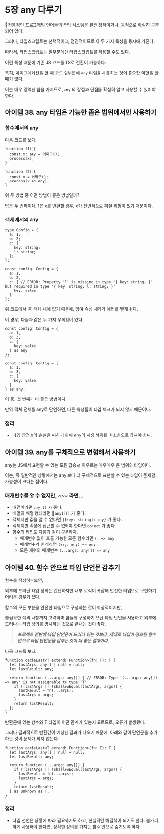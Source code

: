# 5장 any 다루기



전통적인 프로그래밍 언어들의 타입 시스템은 완전 정적이거나, 동적으로 확실히 구분되어 있다.

그러나, 타입스크립트는 선택적이고, 점진적이므로 이 두 가지 특성을 동시에 가진다.

따라서, 타입스크립트는 일부분에만 타입스크립트를 적용할 수도 있다.



이런 특성 때문에 기존 JS 코드를 TS로 전환이 가능하다.

특히, 마이그레이션을 할 때 코드 일부분에 `any` 타입을 사용하는 것이 중요한 역할을 할 때가 많다.

이는 매우 강력한 힘을 가지므로, `any` 의 장점과 단점을 확실히 알고 사용할 수 있어야 한다.





## 아이템 38. any 타입은 가능한 좁은 범위에서만 사용하기



### 함수에서의 any

다음 코드를 보자.

```tsx
function f1(){
  const x: any = 어쩌구();
  process(x);
}

function f2(){
  const x = 어쩌구();
  process(x as any);
}
```



위 두 방법 중 어떤 방법이 좋은 방법일까?

답은 두 번째이다. 1은 x를 반환할 경우, x가 전반적으로 퍼질 위험이 있기 때문이다.



### 객체에서의 any

```tsx
type Config = {
  a: 1;
  b: 2;
  c: {
    key: string;
    l: string;
  };
};

const config: Config = {
  a: 1,
  b: 2,
  c: { // ERROR: Property 'l' is missing in type '{ key: string; }' but required in type '{ key: string; l: string; }'
    key: value
  }
};
```



위 코드에서 l이 객체 내에 없기 때문에, 잉여 속성 체커가 에러를 뱉게 된다.

이 경우, 다음과 같은 두 가지 우회법이 있다.



```tsx
const config: Config = {
  a: 1,
  b: 3,
  c: {
    key: value
  } as any
};

const config: Config = {
  a: 1,
  b: 3,
  c: {
    key: value
  }
} as any;
```



이 중, 첫 번째가 더 좋은 방법이다.

만약 객체 전체를 any로 단언하면, 다른 속성들이 타입 체크가 되지 않기 때문이다.



### 정리

- 타입 안전성의 손실을 피하기 위해 any의 사용 범위를 최소한으로 좁혀야 한다.



## 아이템 39. any를 구체적으로 변형해서 사용하기

any는 JS에서 표현할 수 있는 모든 갑승ㄹ 아우르는 매우매우 큰 범위의 타입이다.

이는, 즉 일반적인 상황에서는 any 보다 더 구체적으로 표현할 수 있는 타입이 존재할 가능성이 크다는 점이다.



### 매개변수를 알 수 없지만, ~~~ 라면...

* 배열이라면 `any []` 가 좋다.
* 배열의 배열 형태라면 `any[][]` 가 좋다.
* 객체지만 값을 알 수 없다면 `{[key: string]: any}` 가 좋다.
* 객체지만 속성에 접근할 수 없어야 한다면 `object` 가 좋다.
* 함수의 타입도 다음과 같이 구분하자.
  * 매개변수 없이 호출 가능한 모든 함수라면 `() => any`
  * 매개변수가 한개라면 `(arg: any) => any`
  * 모든 개수의 매개변수 `(...args: any[]) => any`





## 아이템 40. 함수 안으로 타입 단언문 감추기

함수를 작성하다보면,

외부에 드러난 타입 정의는 간단하지만 내부 로직이 복잡해 안전한 타입으로 구현하기 어려운 경우가 있다.



함수의 모든 부분을 안전한 타입으로 구성하는 것이 이상적이지만, 

불필요한 예외 사항까지 고려하며 힘들게 구성하기 보단 타입 단언을 사용하고 외부에 드러나는 타입 정의를 명시하는 것으로 끝내는 것이 좋다.



>  ***프로젝트 전반에 타입 단언문이 드러나 있는 것보다, 제대로 타입이 정의된 함수 안으로 타입 단언문을 감추는 것이 더 좋은 설계이다.***



다음 코드를 보자.

```tsx
function cacheLast<T extends Function>(fn: T): T {
  let lastArgs: any[] | null = null;
  let lastResult: any;

  return function (...args: any[]) { // ERROR: Type '(...args: any[]) => any' is not assignable to type 'T'
    if (!lastArgs || !shallowEqual(lastArgs, args)) {
      lastResult = fn(...args);
      lastArgs = args;
    }
    return lastResult;
  };
}
```



반환문에 있는 함수와 T 타입이 어떤 관계가 있는지 모르므로, 오류가 발생했다.

그러나 결과적으로 반환값이 예상한 결과가 나오기 때문에, 아래와 같이 단언문을 추가하는 것이 문제가 되지 않는다.



```tsx
function cacheLast<T extends Function>(fn: T): T {
  let lastArgs: any[] | null = null;
  let lastResult: any;

  return function (...args: any[]) {
    if (!lastArgs || !shallowEqual(lastArgs, args)) {
      lastResult = fn(...args);
      lastArgs = args;
    }
    return lastResult;
  } as unknown as T;
}
```



### 정리

* 타입 선언은 상황에 따라 필요하기도 하고, 현실적인 해결책이 되기도 한다.
  불가피하게 사용해야 한다면, 정확한 정의를 가지는 함수 안으로 숨기도록 하자.





















